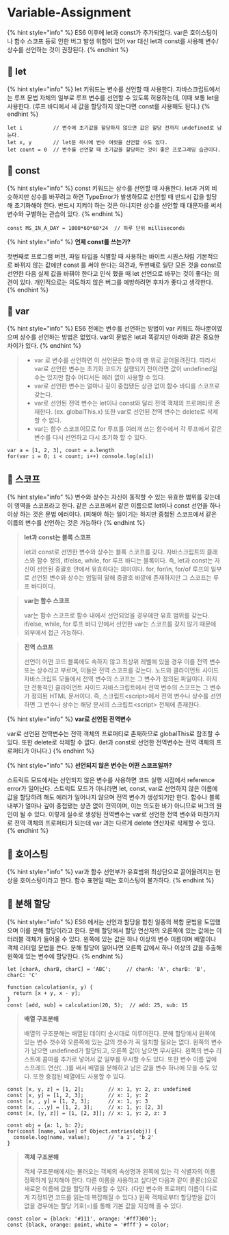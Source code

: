# Variable-Assignment

{% hint style="info" %}
ES6 이후에 let과 const가 추가되었다. var은 호이스팅이나 함수 스코프 등로 인한 버그 발생 위험이 있어 var 대신 let과 const를 사용해 변수/상수를 선언하는 것이 권장된다.
{% endhint %}

## 🐇 let

{% hint style="info" %}
let 키워드는 변수를 선언할 때 사용한다. 자바스크립트에서는 루프 문법 자체의 일부로 루프 변수를 선언할 수 있도록 허용하는데, 이때 보통 let을 사용한다. (루프 바디에서 새 값을 할당하지 않는다면 const를 사용해도 된다.)
{% endhint %}

```
let i          // 변수에 초기값을 할당하지 않으면 값은 할당 전까지 undefined로 남는다.
let x, y       // let문 하나에 변수 여럿을 선언할 수도 있다.
let count = 0  // 변수를 선언할 때 초기값을 할당하는 것이 좋은 프로그래밍 습관이다.
```

## 🐇 const

{% hint style="info" %}
const 키워드는 상수를 선언할 때 사용한다. let과 거의 비슷하지만 상수를 바꾸려고 하면 TypeError가 발생하므로 선언할 때 반드시 값을 할당해 초기화해야 한다. 반드시 지켜야 하는 것은 아니지만 상수를 선언할 때 대문자를 써서 변수와 구별하는 관습이 있다.&#x20;
{% endhint %}

```
const MS_IN_A_DAY = 1000*60*60*24  // 하루 단위 milliseconds 
```

{% hint style="info" %}
**언제 const를 쓰는가?**

첫번째로 프로그램 버전, 파일 타입을 식별할 때 사용하는 바이트 시퀀스처럼 기본적으로 바뀌지 않는 값에만 const 를 써야 한다는 의견과, 두번째로 일단 모든 것을 const로 선언한 다음 실제 값을 바꿔야 한다고 인식 했을 때 let 선언으로 바꾸는 것이 좋다는 의견이 있다. 개인적으로는 의도하지 않은 버그를 예방하려면 후자가 좋다고 생각한다.
{% endhint %}

## 🐇 **var**&#x20;

{% hint style="info" %}
ES6 전에는 변수를 선언하는 방법이 var 키워드 하나뿐이였으며 상수를 선언하는 방법은 없었다. var의 문법은 let과 똑같지만 아래와 같은 중요한 차이가 있다.
{% endhint %}

> * var 로 변수를 선언하면 이 선언문은 함수의 맨 위로 끌어올려진다. 따라서 var로 선언한 변수는 초기화 코드가 실행되기 전이라면 값이 undefined일수는 있지만 함수 어디서든 에러 없이 사용할 수 있다.
> * var로 선언한 변수는 얼마나 깊이 중첩됐든 상관 없이 함수 바디를 스코프로 갖는다.
> * var로 선언된 전역 변수는 let이나 const와 달리 전역 객체의 프로퍼티로 존재한다. (ex. globalThis.x) 또한 var로 선언된 전역 변수는 delete로 삭제할 수 없다.
> * var는 함수 스코프이므로 for 루프를 여러개 쓰는 함수에서 각 루프에서 같은 변수를 다시 선언하고 다시 초기화 할 수 있다.

```
var a = [1, 2, 3], count = a.length
for(var i = 0; i < count; i++) console.log(a[i])
```

## 🐇 스코프

{% hint style="info" %}
변수와 상수는 자신이 동작할 수 있는 유효한 범위를 갖는데 이 영역을 스코프라고 한다. 같은 스코프에서 같은 이름으로 let이나 const 선언을 하나 이상 하는 것은 문법 에러이다. (피해야 하는 일이기는 하지만 중첩된 스코프에서 같은 이름의 변수를 선언하는 것은 가능하다
{% endhint %}

> **let과 const는 블록 스코프**
>
> let과 const로 선언한 변수와 상수는 블록 스코프를 갖다. 자바스크립트의 클래스와 함수 정의, if/else, while, for 루프 바디는 블록이다. 즉, let과 const는 자신이 선언된 중괄호 안에서 유효하다는 의미이다. for, for/in, for/of 루프의 일부로 선언된 변수와 상수는 엄밀히 말해 중괄호 바깥에 존재하지만 그 스코프는 루프 바디이다.

> **var는 함수 스코프**
>
> var는 함수 스코프로 함수 내에서 선언되었을 경우에만 유효 범위를 갖는다. if/else, while, for 루프 바디 안에서 선언한 var는 스코프를 갖지 않기 때문에 외부에서 접근 가능하다.&#x20;

> **전역 스코프**
>
> 선언이 어떤 코드 블록에도 속하지 않고 최상위 레벨에 있을 경우 이를 전역 변수 또는 상수라고 부르며, 이들은 전역 스코프를 갖는다. 노드와 클라이언트 사이드 자바스크립트 모듈에서 전역 변수의 스코프는 그 변수가 정의된 파일이다. 하지만 전통적인 클라이언트 사이드 자바스크립트에서 전역 변수의 스코프는 그 변수가 정의된 HTML 문서이다. 즉, 스크립트\<script>에서 전역 변수나 상수를 선언하면 그 변수나 상수는 해당 문서의 스크립트\<script> 전체에 존재한다.

{% hint style="info" %}
**var로 선언된 전역변수**

var로 선언된 전역변수는 전역 객체의 프로퍼티로 존재하므로 globalThis로 참조할 수 있다. 또한 delete로 삭제할 수 없다. (let과 const로 선언한 전역변수는 전역 객체의 프로퍼티가 아니다.)&#x20;
{% endhint %}

{% hint style="info" %}
**선언되지 않은 변수는 어떤 스코프일까?**

스트릭트 모드에서는 선언되지 않은 변수를 사용하면 코드 실행 시점에서 reference error가 일어난다. 스트릭트 모드가 아니라면 let, const, var로 선언하지 않은 이름에 값을 할당하려 해도 에러가 일어나지 않으며 전역 변수가 생성되기만 한다. 함수나 블록 내부가 얼마나 깊이 중첩됐는 상관 없이 전역이며, 이는 의도한 바가 아니므로 버그의 원인이 될 수 있다.  이렇게 실수로 생성된 전역변수는 var로 선언한 전역 변수와 마찬가지로 전역 객체의 프로퍼티가 되는데 var 과는 다르게 delete 연산자로 삭제할 수 있다.
{% endhint %}

## 🐇 호이스팅

{% hint style="info" %}
var과 함수 선언부가 유효범위 최상단으로 끌어올려지는 현상을 호이스팅이라고 한다. 함수 표현일 때는 호이스팅이 불가하다.
{% endhint %}

## 🐇 분해 할당

{% hint style="info" %}
ES6 에서는 선언과 할당을 합친 일종의 복합 문법을 도입했으며 이를 분해 할당이라고 한다. 분해 할당에서 할당 연산자의 오른쪽에 있는 값에는 이터러블 객체가 들어올 수 있다. 왼쪽에 있는 값은 하나 이상의 변수 이름이며 배열이나 객체 리터럴 문법을 쓴다. 분해 할당이 일어나면 오른쪽 값에서 하나 이상의 값을 추출해 왼쪽에 있는 변수에 할당한다.
{% endhint %}

```
let [charA, charB, charC] = 'ABC';     // charA: 'A', charB: 'B', charC: 'C'

function calculation(x, y) {
  return [x + y, x - y];
}
const [add, sub] = calculation(20, 5);  // add: 25, sub: 15
```

> **배열 구조분해**
>
> 배열의 구조분해는 배열된 데이터 순서대로 이루어진다. 분해 할당에서 왼쪽에 있는 변수 갯수와 오른쪽에 있는 값의 갯수가 꼭 일치할 필요는 없다. 왼쪽의 변수가 남으면 undefined가 할당되고, 오른쪽 값이 남으면 무시된다. 왼쪽의 변수 리스트에 콤마를 추가로 넣어서 값 일부를 무시할 수도 있다. 또한 변수 이름 앞에 스프레드 연산(...)를 써서 배열을 분해하고 남은 값을 변수 하나에 모을 수도 있다. 또한 중첩된 배열에도 사용할 수 있다.

```
const [x, y, z] = [1, 2];        // x: 1, y: 2, z: undefined
const [x, y] = [1, 2, 3];        // x: 1, y: 2
const [x, , y] = [1, 2, 3];      // x: 1, y: 3
const [x, ...y] = [1, 2, 3];     // x: 1, y: [2, 3]
const [x, [y, z]] = [1, [2, 3]]; // x: 1, y: 2, z: 3

const obj = {a: 1, b: 2};
for(const [name, value] of Object.entries(obj)) {
  console.log(name, value);      // 'a 1', 'b 2'
} 
```

> **객체 구조분해**
>
> 객체 구조분해에서는 불러오는 객체의 속성명과 왼쪽에 있는 각 식별자의 이름 정확하게 일치해야 한다. 다른 이름을 사용하고 싶다면 다음과 같이 콜론(:)으로 새로운 이름에 값을 할당하 사용할 수 있다. (다만 변수와 프로퍼티 이름이 다르게 지정되면 코드를 읽는데 복잡해질 수 있다.) 왼쪽 객체로부터 할당받을 값이 없을 경우에는 할당 기호(=)를 통해 기본 값을 지정해 줄 수 있다.

```
const color = {black: '#111', orange: '#ff7300'};
const {black, orange: point, white = '#fff'} = color; 
```
